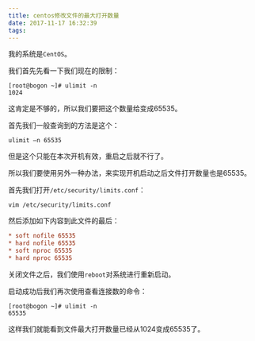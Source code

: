 ```yaml
---
title: centos修改文件的最大打开数量
date: 2017-11-17 16:32:39
tags:
---
```

我的系统是`CentOS`。

我们首先先看一下我们现在的限制：

````shell
[root@bogon ~]# ulimit -n
1024
````

这肯定是不够的，所以我们要把这个数量给变成65535。

首先我们一般查询到的方法是这个：

````shell
ulimit –n 65535
````

但是这个只能在本次开机有效，重启之后就不行了。

所以我们要使用另外一种办法，来实现开机启动之后文件打开数量也是65535。

首先我们打开`/etc/security/limits.conf`：

````shell
vim /etc/security/limits.conf
````

然后添加如下内容到此文件的最后：

````ini
* soft nofile 65535
* hard nofile 65535
* soft nproc 65535
* hard nproc 65535
````

关闭文件之后，我们使用`reboot`对系统进行重新启动。

启动成功后我们再次使用查看连接数的命令：

````shell
[root@bogon ~]# ulimit -n
65535
````

这样我们就能看到文件最大打开数量已经从1024变成65535了。
